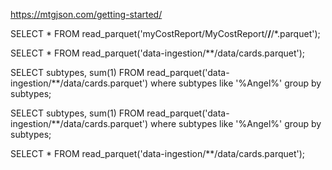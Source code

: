 
https://mtgjson.com/getting-started/


SELECT * FROM read_parquet('myCostReport/MyCostReport/**/**/*.parquet');

SELECT * FROM read_parquet('data-ingestion/**/data/cards.parquet');



SELECT subtypes, sum(1) FROM read_parquet('data-ingestion/**/data/cards.parquet') where subtypes like '%Angel%' group by subtypes;




SELECT subtypes, sum(1) FROM read_parquet('data-ingestion/**/data/cards.parquet') where subtypes like '%Angel%' group by subtypes;


 SELECT * FROM read_parquet('data-ingestion/**/data/cards.parquet');
 